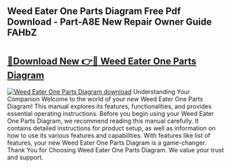 ## Weed Eater One Parts Diagram Free Pdf Download - Part-A8E New Repair Owner Guide FAHbZ

# <h2><a href="http://dfic20.blite.top/?on=Weed+Eater+One+Parts+Diagram">🔗Download New 👉🔴 Weed Eater One Parts Diagram</a></h2>

[![Weed Eater One Parts Diagram download](https://i.imgur.com/lujVjoI.png)](http://dfic20.blite.top/?on=Weed+Eater+One+Parts+Diagram)
Understanding Your Companion Welcome to the world of your new Weed Eater One Parts Diagram! This manual explores its features, functionalities, and provides essential operating instructions. Before you begin using your Weed Eater One Parts Diagram, we recommend reading this manual carefully. It contains detailed instructions for product setup, as well as information on how to use its various features and capabilities. With features like list of features, your new Weed Eater One Parts Diagram is a game-changer. Thank You for Choosing Weed Eater One Parts Diagram. We value your trust and support.
